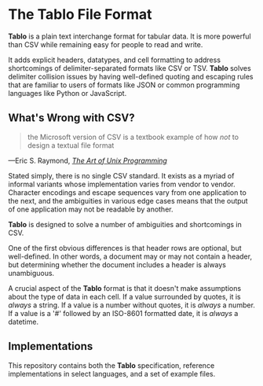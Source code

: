 # The Tablo File Format

__Tablo__ is a plain text interchange format for tabular data. It is more
powerful than CSV while remaining easy for people to read and write.

It adds explicit headers, datatypes, and cell formatting to address
shortcomings of delimiter-separated formats like CSV or TSV. __Tablo__ solves
delimiter collision issues by having well-defined quoting and escaping rules
that are familiar to users of formats like JSON or common programming languages
like Python or JavaScript.

## What's Wrong with CSV?

> the Microsoft version of CSV is a textbook example of how *not* to design a
> textual file format

—Eric S. Raymond, [*The Art of Unix Programming*][taoup]

Stated simply, there is no single CSV standard. It exists as a myriad of
informal variants whose implementation varies from vendor to vendor. Character
encodings and escape sequences vary from one application to the next, and the
ambiguities in various edge cases means that the output of one application may
not be readable by another.

__Tablo__ is designed to solve a number of ambiguities and shortcomings in CSV.

One of the first obvious differences is that header rows are optional, but
well-defined. In other words, a document may or may not contain a header, but
determining whether the document includes a header is always unambiguous.

A crucial aspect of the __Tablo__ format is that it doesn't make assumptions
about the type of data in each cell. If a value surrounded by quotes, it is 
*always* a string. If a value is a number without quotes, it is *always* a
number. If a value is a '#' followed by an ISO-8601 formatted date, it is 
*always* a datetime.

## Implementations

This repository contains both the __Tablo__ specification, reference
implementations in select languages, and a set of example files.

[taoup]: http://www.catb.org/esr/writings/taoup/html/ch05s02.html#id2901882
